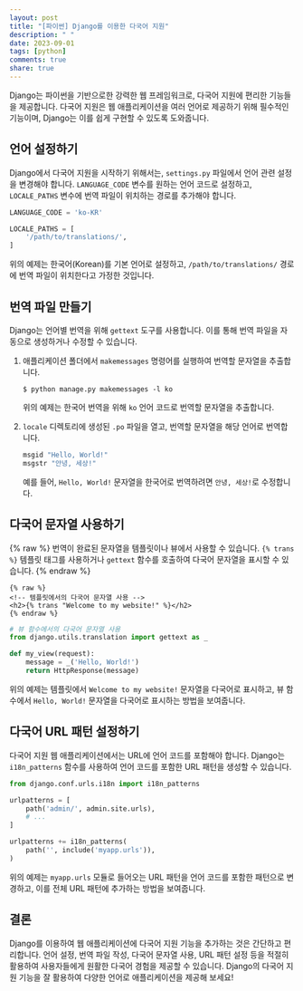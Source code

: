 ```yaml
---
layout: post
title: "[파이썬] Django를 이용한 다국어 지원"
description: " "
date: 2023-09-01
tags: [python]
comments: true
share: true
---
```


Django는 파이썬을 기반으로한 강력한 웹 프레임워크로, 다국어 지원에 편리한 기능들을 제공합니다. 다국어 지원은 웹 애플리케이션을 여러 언어로 제공하기 위해 필수적인 기능이며, Django는 이를 쉽게 구현할 수 있도록 도와줍니다.

## 언어 설정하기

Django에서 다국어 지원을 시작하기 위해서는, `settings.py` 파일에서 언어 관련 설정을 변경해야 합니다. `LANGUAGE_CODE` 변수를 원하는 언어 코드로 설정하고, `LOCALE_PATHS` 변수에 번역 파일이 위치하는 경로를 추가해야 합니다.

```python
LANGUAGE_CODE = 'ko-KR'

LOCALE_PATHS = [
    '/path/to/translations/',
]
```

위의 예제는 한국어(Korean)를 기본 언어로 설정하고, `/path/to/translations/` 경로에 번역 파일이 위치한다고 가정한 것입니다.

## 번역 파일 만들기

Django는 언어별 번역을 위해 `gettext` 도구를 사용합니다. 이를 통해 번역 파일을 자동으로 생성하거나 수정할 수 있습니다.

1. 애플리케이션 폴더에서 `makemessages` 명령어를 실행하여 번역할 문자열을 추출합니다.

   ```
   $ python manage.py makemessages -l ko
   ```

   위의 예제는 한국어 번역을 위해 `ko` 언어 코드로 번역할 문자열을 추출합니다.

2. `locale` 디렉토리에 생성된 `.po` 파일을 열고, 번역할 문자열을 해당 언어로 번역합니다.

   ```python
   msgid "Hello, World!"
   msgstr "안녕, 세상!"
   ```

   예를 들어, `Hello, World!` 문자열을 한국어로 번역하려면 `안녕, 세상!`로 수정합니다.

## 다국어 문자열 사용하기
{% raw %}
번역이 완료된 문자열을 템플릿이나 뷰에서 사용할 수 있습니다. `{% trans %}` 템플릿 태그를 사용하거나 `gettext` 함수를 호출하여 다국어 문자열을 표시할 수 있습니다.
{% endraw %}
```django
{% raw %}
<!-- 템플릿에서의 다국어 문자열 사용 -->
<h2>{% trans "Welcome to my website!" %}</h2>
{% endraw %}
```

```python
# 뷰 함수에서의 다국어 문자열 사용
from django.utils.translation import gettext as _

def my_view(request):
    message = _('Hello, World!')
    return HttpResponse(message)
```

위의 예제는 템플릿에서 `Welcome to my website!` 문자열을 다국어로 표시하고, 뷰 함수에서 `Hello, World!` 문자열을 다국어로 표시하는 방법을 보여줍니다.

## 다국어 URL 패턴 설정하기

다국어 지원 웹 애플리케이션에서는 URL에 언어 코드를 포함해야 합니다. Django는 `i18n_patterns` 함수를 사용하여 언어 코드를 포함한 URL 패턴을 생성할 수 있습니다.

```python
from django.conf.urls.i18n import i18n_patterns

urlpatterns = [
    path('admin/', admin.site.urls),
    # ...
]

urlpatterns += i18n_patterns(
    path('', include('myapp.urls')),
)
``` 

위의 예제는 `myapp.urls` 모듈로 들어오는 URL 패턴을 언어 코드를 포함한 패턴으로 변경하고, 이를 전체 URL 패턴에 추가하는 방법을 보여줍니다.

## 결론

Django를 이용하여 웹 애플리케이션에 다국어 지원 기능을 추가하는 것은 간단하고 편리합니다. 언어 설정, 번역 파일 작성, 다국어 문자열 사용, URL 패턴 설정 등을 적절히 활용하여 사용자들에게 원활한 다국어 경험을 제공할 수 있습니다. Django의 다국어 지원 기능을 잘 활용하여 다양한 언어로 애플리케이션을 제공해 보세요!